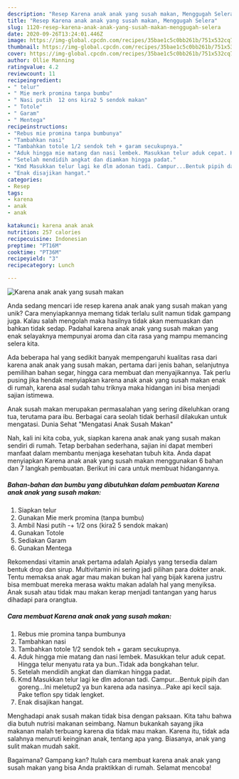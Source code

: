 ```yaml
---
description: "Resep Karena anak anak yang susah makan, Menggugah Selera"
title: "Resep Karena anak anak yang susah makan, Menggugah Selera"
slug: 1120-resep-karena-anak-anak-yang-susah-makan-menggugah-selera
date: 2020-09-26T13:24:01.446Z
image: https://img-global.cpcdn.com/recipes/35bae1c5c0bb261b/751x532cq70/karena-anak-anak-yang-susah-makan-foto-resep-utama.jpg
thumbnail: https://img-global.cpcdn.com/recipes/35bae1c5c0bb261b/751x532cq70/karena-anak-anak-yang-susah-makan-foto-resep-utama.jpg
cover: https://img-global.cpcdn.com/recipes/35bae1c5c0bb261b/751x532cq70/karena-anak-anak-yang-susah-makan-foto-resep-utama.jpg
author: Ollie Manning
ratingvalue: 4.2
reviewcount: 11
recipeingredient:
- " telur"
- " Mie merk promina tanpa bumbu"
- " Nasi putih  12 ons kira2 5 sendok makan"
- " Totole"
- " Garam"
- " Mentega"
recipeinstructions:
- "Rebus mie promina tanpa bumbunya"
- "Tambahkan nasi"
- "Tambahkan totole 1/2 sendok teh + garam secukupnya."
- "Aduk hingga mie matang dan nasi lembek. Masukkan telur aduk cepat. Hingga telur menyatu rata ya bun..Tidak ada bongkahan telur."
- "Setelah mendidih angkat dan diamkan hingga padat."
- "Kmd Masukkan telur lagi ke dlm adonan tadi. Campur...Bentuk pipih dan goreng...Ini meletup2 ya bun karena ada nasinya...Pake api kecil saja. Pake teflon spy tidak lengket."
- "Enak disajikan hangat."
categories:
- Resep
tags:
- karena
- anak
- anak

katakunci: karena anak anak 
nutrition: 257 calories
recipecuisine: Indonesian
preptime: "PT16M"
cooktime: "PT36M"
recipeyield: "3"
recipecategory: Lunch

---
```



![Karena anak anak yang susah makan](https://img-global.cpcdn.com/recipes/35bae1c5c0bb261b/751x532cq70/karena-anak-anak-yang-susah-makan-foto-resep-utama.jpg)

Anda sedang mencari ide resep karena anak anak yang susah makan yang unik? Cara menyiapkannya memang tidak terlalu sulit namun tidak gampang juga. Kalau salah mengolah maka hasilnya tidak akan memuaskan dan bahkan tidak sedap. Padahal karena anak anak yang susah makan yang enak selayaknya mempunyai aroma dan cita rasa yang mampu memancing selera kita.

Ada beberapa hal yang sedikit banyak mempengaruhi kualitas rasa dari karena anak anak yang susah makan, pertama dari jenis bahan, selanjutnya pemilihan bahan segar, hingga cara membuat dan menyajikannya. Tak perlu pusing jika hendak menyiapkan karena anak anak yang susah makan enak di rumah, karena asal sudah tahu triknya maka hidangan ini bisa menjadi sajian istimewa.

Anak susah makan merupakan permasalahan yang sering dikeluhkan orang tua, terutama para ibu. Berbagai cara seolah tidak berhasil dilakukan untuk mengatasi. Dunia Sehat &#34;Mengatasi Anak Susah Makan&#34;


Nah, kali ini kita coba, yuk, siapkan karena anak anak yang susah makan sendiri di rumah. Tetap berbahan sederhana, sajian ini dapat memberi manfaat dalam membantu menjaga kesehatan tubuh kita. Anda dapat menyiapkan Karena anak anak yang susah makan menggunakan 6 bahan dan 7 langkah pembuatan. Berikut ini cara untuk membuat hidangannya.

<!--inarticleads1-->

##### Bahan-bahan dan bumbu yang dibutuhkan dalam pembuatan Karena anak anak yang susah makan:

1. Siapkan  telur
1. Gunakan  Mie merk promina (tanpa bumbu)
1. Ambil  Nasi putih -+ 1/2 ons (kira2 5 sendok makan)
1. Gunakan  Totole
1. Sediakan  Garam
1. Gunakan  Mentega


Rekomendasi vitamin anak pertama adalah Apialys yang tersedia dalam bentuk drop dan sirup. Multivitamin ini sering jadi pilihan para dokter anak. Tentu memaksa anak agar mau makan bukan hal yang bijak karena justru bisa membuat mereka merasa waktu makan adalah hal yang menyiksa. Anak susah atau tidak mau makan kerap menjadi tantangan yang harus dihadapi para orangtua. 

<!--inarticleads2-->

##### Cara membuat Karena anak anak yang susah makan:

1. Rebus mie promina tanpa bumbunya
1. Tambahkan nasi
1. Tambahkan totole 1/2 sendok teh + garam secukupnya.
1. Aduk hingga mie matang dan nasi lembek. Masukkan telur aduk cepat. Hingga telur menyatu rata ya bun..Tidak ada bongkahan telur.
1. Setelah mendidih angkat dan diamkan hingga padat.
1. Kmd Masukkan telur lagi ke dlm adonan tadi. Campur...Bentuk pipih dan goreng...Ini meletup2 ya bun karena ada nasinya...Pake api kecil saja. Pake teflon spy tidak lengket.
1. Enak disajikan hangat.


Menghadapi anak susah makan tidak bisa dengan paksaan. Kita tahu bahwa dia butuh nutrisi makanan seimbang. Namun bukankah sayang jika makanan malah terbuang karena dia tidak mau makan. Karena itu, tidak ada salahnya menuruti keinginan anak, tentang apa yang. Biasanya, anak yang sulit makan mudah sakit. 

Bagaimana? Gampang kan? Itulah cara membuat karena anak anak yang susah makan yang bisa Anda praktikkan di rumah. Selamat mencoba!
